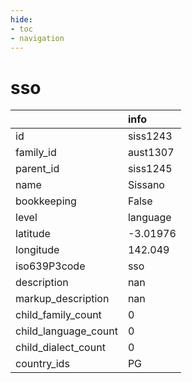 ```yaml
---
hide:
- toc
- navigation
---
```

# sso
|                      | info     |
|:---------------------|:---------|
| id                   | siss1243 |
| family_id            | aust1307 |
| parent_id            | siss1245 |
| name                 | Sissano  |
| bookkeeping          | False    |
| level                | language |
| latitude             | -3.01976 |
| longitude            | 142.049  |
| iso639P3code         | sso      |
| description          | nan      |
| markup_description   | nan      |
| child_family_count   | 0        |
| child_language_count | 0        |
| child_dialect_count  | 0        |
| country_ids          | PG       |